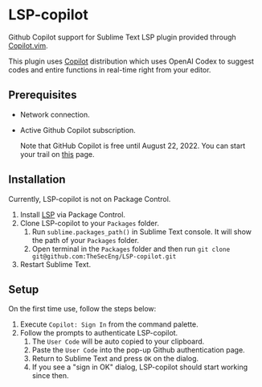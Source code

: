 # LSP-copilot

Github Copilot support for Sublime Text LSP plugin provided through [Copilot.vim][].

This plugin uses [Copilot][] distribution which uses OpenAI Codex to suggest codes
and entire functions in real-time right from your editor.

## Prerequisites

* Network connection.
* Active Github Copilot subscription.

    Note that GitHub Copilot is free until August 22, 2022. You can start your trail on [this][Copilot] page.

## Installation

Currently, LSP-copilot is not on Package Control.

1. Install [LSP][] via Package Control.
1. Clone LSP-copilot to your `Packages` folder.
    1. Run `sublime.packages_path()` in Sublime Text console. It will show the path of your `Packages` folder.
    1. Open terminal in the `Packages` folder and then run `git clone git@github.com:TheSecEng/LSP-copilot.git`
1. Restart Sublime Text.

## Setup

On the first time use, follow the steps below:

1. Execute `Copilot: Sign In` from the command palette.
1. Follow the prompts to authenticate LSP-copilot.
    1. The `User Code` will be auto copied to your clipboard.
    1. Paste the `User Code` into the pop-up Github authentication page.
    1. Return to Sublime Text and press `OK` on the dialog.
    1. If you see a "sign in OK" dialog, LSP-copilot should start working since then.


[Copilot]: https://github.com/features/copilot
[Copilot.vim]: https://github.com/github/copilot.vim/tree/release/copilot/dist
[LSP]: https://packagecontrol.io/packages/LSP

